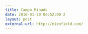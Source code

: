 ```yaml
---
title: Campo Minado
date: 2016-01-20 00:52:00 Z
layout: post
external-url: http://mienfield.com/
---
```


